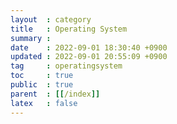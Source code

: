 ```yaml
---
layout  : category
title   : Operating System
summary : 
date    : 2022-09-01 18:30:40 +0900
updated : 2022-09-01 20:55:09 +0900
tag     : operatingsystem
toc     : true
public  : true
parent  : [[/index]]
latex   : false
---
```


